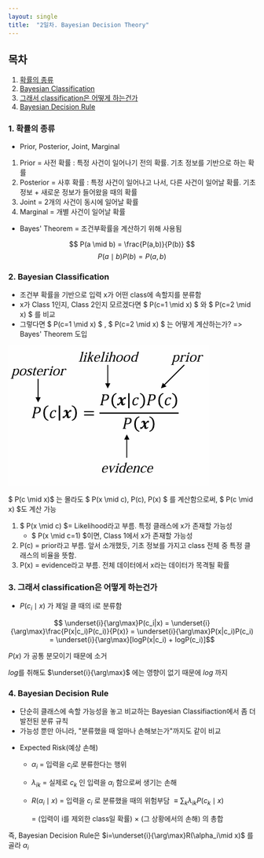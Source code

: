```yaml
---
layout: single
title:  "2일차. Bayesian Decision Theory"
---
```


## 목차

1. [확률의 종류](#1-확률의-종류)
2. [Bayesian Classification](#2-bayesian-classification)
3. [그래서 classification은 어떻게 하는건가](#3-그래서-classification은-어떻게-하는건가)
4. [Bayesian Decision Rule](#4-bayesian-decision-rule)


### 1. 확률의 종류
- Prior, Posterior, Joint, Marginal
1. Prior = 사전 확률 : 특정 사건이 일어나기 전의 확률. 기초 정보를 기반으로 하는 확률
2. Posterior = 사후 확률 : 특정 사건이 일어나고 나서, 다른 사건이 일어날 확률. 기초 정보 + 새로운 정보가 들어왔을 때의 확률
3. Joint = 2개의 사건이 동시에 일어날 확률
4. Marginal = 개별 사건이 일어날 확률
- Bayes' Theorem = 조건부확률을 계산하기 위해 사용됨

$$ P(a \mid b) = \frac{P(a,b)}{P(b)} $$
$$ P(a \mid b)P(b) = P(a,b) $$

### 2. Bayesian Classification
- 조건부 확률을 기반으로 입력 x가 어떤 class에 속할지를 분류함
- x가 Class 1인지, Class 2인지 모르겠다면 $ P(c=1 \mid x) $ 와 $ P(c=2 \mid x) $ 를 비교
- 그렇다면 $ P(c=1 \mid x) $ , $ P(c=2 \mid x) $ 는 어떻게 계산하는가? => Bayes' Theorem 도입

![Bayesian](/assets/images/image.png)

$ P(c \mid x)$ 는 몰라도 $ P(x \mid c), P(c), P(x) $ 를 계산함으로써, $ P(c \mid x) $도 계산 가능
1. $ P(x \mid c) $= Likelihood라고 부름. 특정 클래스에 x가 존재할 가능성
    - $ P(x \mid c=1) $이면, Class 1에서 x가 존재할 가능성
2. P(c) = prior라고 부름. 앞서 소개했듯, 기초 정보를 가지고 class 전체 중 특정 클래스의 비율을 뜻함.
3. P(x) = evidence라고 부름. 전체 데이터에서 x라는 데이터가 목격될 확률

### 3. 그래서 classification은 어떻게 하는건가
- $P(c_i \mid x)$ 가 제일 클 때의 i로 분류함

$$ \underset{i}{\arg\max}P(c_i|x) = \underset{i}{\arg\max}\frac{P(x|c_i)P(c_i)}{P(x)} = \underset{i}{\arg\max}P(x|c_i)P(c_i) = \underset{i}{\arg\max}[logP(x|c_i) + logP(c_i)]$$

$P(x)$ 가 공통 분모이기 때문에 소거

$log$를 취해도 $\underset{i}{\arg\max}$ 에는 영향이 없기 때문에 $log$ 까지

### 4. Bayesian Decision Rule
- 단순히 클래스에 속할 가능성을 놓고 비교하는 Bayesian Classifiaction에서 좀 더 발전된 분류 규칙
- 가능성 뿐만 아니라, "분류했을 때 얼마나 손해보는가"까지도 같이 비교

* Expected Risk(예상 손해)
    * $\alpha_i$ = 입력을 $c_i$로 분류한다는 행위
    * $\lambda_{ik}$ = 실제로 $c_k$ 인 입력을 $\alpha_i$ 함으로써 생기는 손해
    * $R(\alpha_i\mid x)$ = 입력을 $c_i$ 로 분류했을 때의 위험부담 $\equiv \sum_k\lambda_{ik}P(c_k\mid x)$
        
        = (입력이 i를 제외한 class일 확률) $\times$ (그 상황에서의 손해) 의 총합

 즉, Bayesian Decision Rule은 $i=\underset{i}{\arg\max}R(\alpha_i\mid x)$ 를 골라  $\alpha_i$
